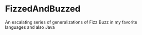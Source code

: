 # FizzedAndBuzzed
An escalating series of generalizations of Fizz Buzz in my favorite languages and also Java
